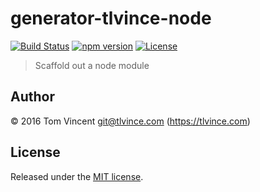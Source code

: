 # generator-tlvince-node

[![Build Status][travis-image]][travis-url]
[![npm version][npm-image]][npm-url]
[![License][license-image]][license-url]

[travis-url]: https://travis-ci.org/tlvince/generator-tlvince-node
[travis-image]: https://img.shields.io/travis/tlvince/generator-tlvince-node.svg
[npm-url]: https://www.npmjs.com/package/generator-tlvince-node
[npm-image]: https://img.shields.io/npm/v/generator-tlvince-node.svg
[license-url]: https://opensource.org/licenses/MIT
[license-image]: https://img.shields.io/npm/l/generator-tlvince-node.svg

> Scaffold out a node module

## Author

© 2016 Tom Vincent <git@tlvince.com> (https://tlvince.com)

## License

Released under the [MIT license](http://tlvince.mit-license.org).
